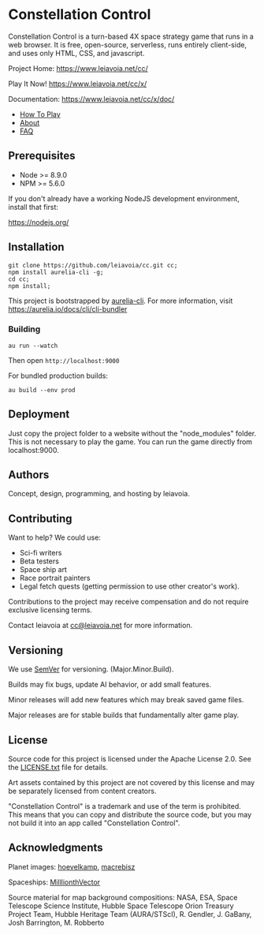 # Constellation Control

Constellation Control is a turn-based 4X space strategy game that runs in a web browser. It is free, open-source, serverless, runs entirely client-side, and uses only HTML, CSS, and javascript.

Project Home: https://www.leiavoia.net/cc/ 

Play It Now! https://www.leiavoia.net/cc/x/

Documentation: https://www.leiavoia.net/cc/x/doc/
* [How To Play](https://www.leiavoia.net/cc/x/doc/how-to-play.html)
* [About](https://www.leiavoia.net/cc/x/doc/about.html)
* [FAQ](https://www.leiavoia.net/cc/x/doc/faq.html)


## Prerequisites

* Node >= 8.9.0
* NPM >= 5.6.0

If you don't already have a working NodeJS development environment, install that first:

https://nodejs.org/


## Installation

```
git clone https://github.com/leiavoia/cc.git cc;
npm install aurelia-cli -g;
cd cc;
npm install;
```

This project is bootstrapped by [aurelia-cli](https://github.com/aurelia/cli). For more information, visit https://aurelia.io/docs/cli/cli-bundler

### Building

```
au run --watch
```

Then open `http://localhost:9000`

For bundled production builds:
```
au build --env prod
```

## Deployment

Just copy the project folder to a website without the "node_modules" folder. This is not necessary to play the game. You can run the game directly from localhost:9000.

## Authors

Concept, design, programming, and hosting by leiavoia.

## Contributing

Want to help? We could use:

* Sci-fi writers
* Beta testers
* Space ship art
* Race portrait painters
* Legal fetch quests (getting permission to use other creator's work).

Contributions to the project may receive compensation and do not require exclusive licensing terms.

Contact leiavoia at cc@leiavoia.net for more information.

## Versioning

We use [SemVer](http://semver.org/) for versioning. (Major.Minor.Build).

Builds may fix bugs, update AI behavior, or add small features.

Minor releases will add new features which may break saved game files.

Major releases are for stable builds that fundamentally alter game play.

## License

Source code for this project is licensed under the Apache License 2.0. See the [LICENSE.txt](LICENSE.txt) file for details.

Art assets contained by this project are not covered by this license and may be separately licensed from content creators.

"Constellation Control" is a trademark and use of the term is prohibited. This means that you can copy and distribute the source code, but you may not build it into an app called "Constellation Control".

## Acknowledgments

Planet images: [hoevelkamp](https://www.deviantart.com/hoevelkamp), 
[macrebisz](https://www.deviantart.com/macrebisz)

Spaceships: [MilllionthVector](http://millionthvector.blogspot.com/)

Source material for map background compositions: NASA, ESA, Space Telescope Science Institute, Hubble Space Telescope Orion Treasury Project Team, Hubble Heritage Team (AURA/STScI), R. Gendler, J. GaBany, Josh Barrington, M. Robberto
 